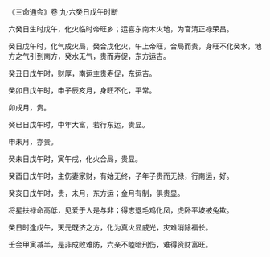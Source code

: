 《三命通会》卷 九·六癸日戊午时断

六癸日生时戊午，化火临时帝旺乡；运喜东南木火地，为官清正禄荣昌。

癸日戊午时，化气成火局，癸合戊化火，午上帝旺，合局而贵，身旺不化癸水，地方之气引到南方，癸水无气，贵而寿促，东方运吉。

癸丑日戊午时，财厚，南运主贵寿促，东运吉。

癸卯日戊午时，申子辰亥月，身旺不化，平常。

卯戌月，贵。

癸已日戊午时，中年大富，若行东运，贵显。

申未月，亦贵。

癸未日戊午时，寅午戌，化火合局，贵显。

癸酉日戊午时，主伤妻家财，有始无终，子年子贵而无禄，行南运，好。

癸亥日戊午时，贵，未月，东方运；金月有制，俱贵显。

将星扶禄命高低，见爱于人是与非；得志退毛鸡化凤，虎卧平坡被兔欺。

癸日时逢戊午，天元既济之方，化为真火显威光，灾难消除福长。

壬会甲寅减半，是非成败难防，六亲不睦暗刑伤，难得资财富旺。

